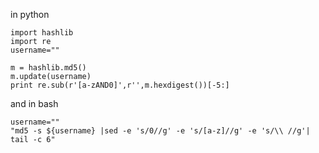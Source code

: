 in python

	import hashlib
	import re
	username=""
	
	m = hashlib.md5()
	m.update(username)
	print re.sub(r'[a-zAND0]',r'',m.hexdigest())[-5:]


and in bash

	username=""
    "md5 -s ${username} |sed -e 's/0//g' -e 's/[a-z]//g' -e 's/\\ //g'| tail -c 6"